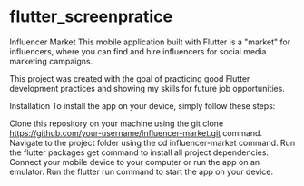 # flutter_screenpratice

Influencer Market
This mobile application built with Flutter is a "market" for influencers, where you can find and hire influencers for social media marketing campaigns.

This project was created with the goal of practicing good Flutter development practices and showing my skills for future job opportunities.

Installation
To install the app on your device, simply follow these steps:

Clone this repository on your machine using the git clone https://github.com/your-username/influencer-market.git command.
Navigate to the project folder using the cd influencer-market command.
Run the flutter packages get command to install all project dependencies.
Connect your mobile device to your computer or run the app on an emulator.
Run the flutter run command to start the app on your device.


